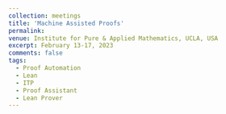 ```yaml
---
collection: meetings
title: 'Machine Assisted Proofs'
permalink: 
venue: Institute for Pure & Applied Mathematics, UCLA, USA
excerpt: February 13-17, 2023 
comments: false
tags:
  - Proof Automation
  - Lean
  - ITP 
  - Proof Assistant
  - Lean Prover
---
```



